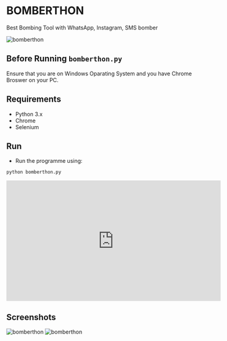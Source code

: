 # BOMBERTHON
Best Bombing Tool with WhatsApp, Instagram, SMS bomber


<a><img src="https://github.com/b31ngD3v/bomberthon/blob/master/screenshots/Capture1.PNG?raw=true" alt="bomberthon"/></a>

## Before Running `bomberthon.py`

Ensure that you are on Windows Oparating System and you have Chrome Broswer on your PC.

## Requirements
 
*  Python 3.x
* Chrome 
* Selenium


## Run

* Run the programme using:

```bash
python bomberthon.py
```



<iframe width="560"height="315"src="https://www.youtube.com/embed/Y3Rs1z7it5M"frameborder="0"allow="accelerometer;autoplay;encrypted-media;gyroscope;picture-in-picture"allowfullscreen></iframe>



## Screenshots

<a><img src="https://github.com/b31ngD3v/bomberthon/blob/master/screenshots/Capture.PNG?raw=true" alt="bomberthon"/></a>
<a><img src="https://github.com/b31ngD3v/bomberthon/blob/master/screenshots/Capture1.PNG?raw=true" alt="bomberthon"/></a>
